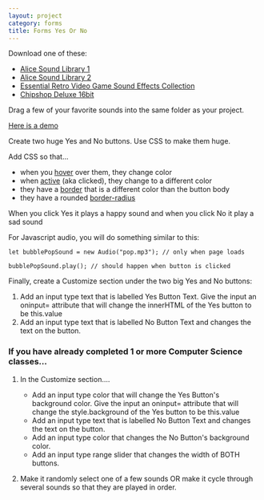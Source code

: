 ```yaml
---
layout: project
category: forms
title: Forms Yes Or No
---
```


Download one of these:
  - [Alice Sound Library 1](https://bradleycodeu.github.io/gdad/audio/AliceSoundLibrary.zip)
  - [Alice Sound Library 2](https://bradleycodeu.github.io/gdad/audio/AliceSoundLibraryExpansionPackOne.zip)
  - [Essential Retro Video Game Sound Effects Collection](https://bradleycodeu.github.io/gdad/audio/EssentialRetroVideoGameSoundEffectsCollection.zip)
  - [Chipshop Deluxe 16bit](https://bradleycodeu.github.io/gdad/audio/Chipshop16bit.zip)

Drag a few of your favorite sounds into the same folder as your project.

[Here is a demo](https://drive.google.com/file/d/1vw5GDnkJAvt61_dFyai6K1EcWJNqBFt4/view)

Create two huge Yes and No buttons. Use CSS to make them huge.

Add CSS so that...
- when you [hover](https://www.w3schools.com/css/tryit.asp?filename=trycss_pseudo-class_links) over them, they change color
- when [active](https://www.w3schools.com/css/tryit.asp?filename=trycss_pseudo-class_links) (aka clicked), they change to a different color
- they have a [border](https://www.w3schools.com/cssref/css3_pr_border-radius.php) that is a different color than the button body
- they have a rounded [border-radius](https://www.w3schools.com/cssref/css3_pr_border-radius.php)

When you click Yes it plays a happy sound and when you click No it play a sad sound

For Javascript audio, you will do something similar to this:
```
let bubblePopSound = new Audio("pop.mp3"); // only when page loads

bubblePopSound.play(); // should happen when button is clicked
```

Finally, create a Customize section under the two big Yes and No buttons:
1. Add an input type text that is labelled Yes Button Text. Give the input an oninput= attribute that will change the innerHTML of the Yes button to be this.value
2. Add an input type text that is labelled No Button Text and changes the text on the button.    


### If you have already completed 1 or more Computer Science classes...

1. In the Customize section....
   
    - Add an input type color that will change the Yes Button's background color. Give the input an oninput= attribute that will change the style.background of the Yes button to be this.value
    - Add an input type text that is labelled No Button Text and changes the text on the button. 
    - Add an input type color that changes the No Button's background color.
    - Add an input type range slider that changes the width of BOTH buttons.

1. Make it randomly select one of a few sounds OR make it cycle through several sounds so that they are played in order.
  
  
